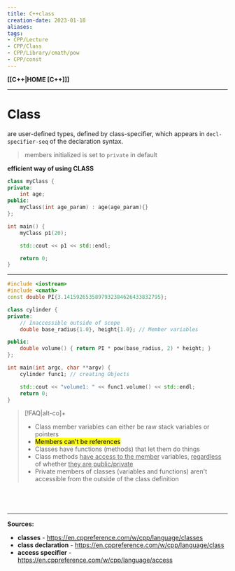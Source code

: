 ```yaml
---
title: C++class
creation-date: 2023-01-18
aliases:
tags:
- CPP/Lecture
- CPP/Class
- CPP/Library/cmath/pow
- CPP/const
---
```

**[[C++|HOME [C++]]]**

---
# Class
are user-defined types, defined by class-specifier, which appears in `decl-specifier-seq` of the declaration syntax.
> members initialized is set to `private` in default

**efficient way of using CLASS**
```cpp
class myClass {
private:
	int age;
public:
	myClass(int age_param) : age(age_param){}
};

int main() {
	myClass p1(20);

	std::cout << p1 << std::endl;

	return 0;
}
```

---
```cpp
#include <iostream>
#include <cmath>
const double PI{3.1415926535897932384626433832795};

class cylinder {
private:
	// Inaccessible outside of scope
    double base_radius{1.0}, height{1.0}; // Member variables

public:
    double volume() { return PI * pow(base_radius, 2) * height; }
};

int main(int argc, char **argv) {
    cylinder func1; // creating Objects

    std::cout << "volume1: " << func1.volume() << std::endl;
    return 0;
}
```

>[!FAQ|alt-co]+
>- Class member variables can either be raw stack variables or pointers
>- <mark class="hltr-blue">Members can't be references</mark>
>- Classes have functions (methods) that let them do things
>- Class methods <u>have access to the member</u> variables, <u>regardless</u> of whether <u>they are public/private</u>
>- Private members of classes (variables and functions) aren't accessible from the outside of the class definition

<br>

# 
---
**Sources:**
- **classes** - https://en.cppreference.com/w/cpp/language/classes
- **class declaration** - https://en.cppreference.com/w/cpp/language/class
- **access specifier** - https://en.cppreference.com/w/cpp/language/access